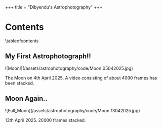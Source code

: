 +++
title = "Dibyendu's Astrophotography"
+++

# Contents
\tableofcontents

## My First Astrophotograph!!

![Moon!](/assets/astrophotography/code/Moon 05042025.jpg)

The Moon on 4th April 2025. A video consisting of about 4000 frames has been stacked. 

## Moon Again..
![Full_Moon](/assets/astrophotography/code/Moon 13042025.jpg)

13th April 2025. 20000 frames stacked.